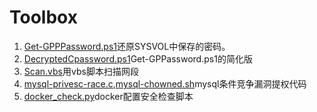 # Toolbox
1. [Get-GPPPassword.ps1](https://github.com/CatAndCoffee/Toolbox/blob/master/Get-GPPPassword.ps1)还原SYSVOL中保存的密码。
2. [DecryptedCpassword.ps1](https://github.com/CatAndCoffee/Toolbox/blob/master/DecryptedCpassword.ps1)Get-GPPassword.ps1的简化版
3. [Scan.vbs](https://github.com/CatAndCoffee/Toolbox/blob/master/Scan.vbs)用vbs脚本扫描网段
4. [mysql-privesc-race.c](https://github.com/CatAndCoffee/Toolbox/blob/master/mysql-privesc-race.c),[mysql-chowned.sh](https://github.com/CatAndCoffee/Toolbox/blob/master/mysql-chowned.sh)mysql条件竞争漏洞提权代码
5. [docker_check.py](https://github.com/CatAndCoffee/Toolbox/blob/master/docker_check.py)docker配置安全检查脚本
